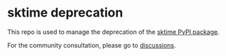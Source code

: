 # sktime deprecation

This repo is used to manage the deprecation of the [sktime PyPI package](https://pypi.org/project/sktime/).

For the community consultation, please go to [discussions]().

